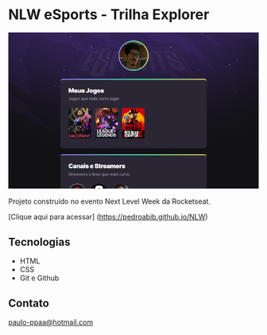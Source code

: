 # NLW eSports - Trilha Explorer

![preview](./.github/preview.png)

Projeto construído no evento Next Level Week da Rocketseat.

[Clique aqui para acessar] (https://pedroabib.github.io/NLW)

## Tecnologias

- HTML
- CSS
- Git e Github

## Contato

paulo-ppaa@hotmail.com